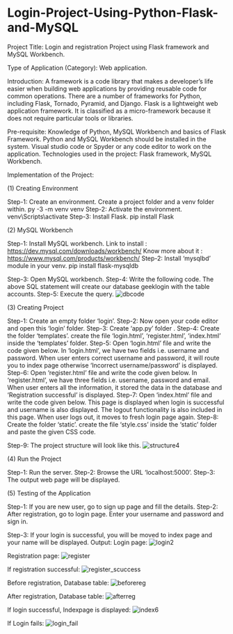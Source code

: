 # Login-Project-Using-Python-Flask-and-MySQL

Project Title: Login and registration Project using Flask framework and MySQL Workbench.

Type of Application (Category): Web application.

Introduction: A framework is a code library that makes a developer’s life easier when building web applications by providing reusable code for common operations. There are a number of frameworks for Python, including Flask, Tornado, Pyramid, and Django. Flask is a lightweight web application framework. It is classified as a micro-framework because it does not require particular tools or libraries. 

Pre-requisite: Knowledge of Python, MySQL Workbench and basics of Flask Framework. Python and MySQL Workbench should be installed in the system. Visual studio code or Spyder or any code editor to work on the application. Technologies used in the project: Flask framework, MySQL Workbench. 

Implementation of the Project: 

(1) Creating Environment 

Step-1: Create an environment. Create a project folder and a venv folder within. 
py -3 -m venv venv
Step-2: Activate the environment.
venv\Scripts\activate
Step-3: Install Flask.
pip install Flask

(2) MySQL Workbench 

Step-1: Install MySQL workbench. Link to install : https://dev.mysql.com/downloads/workbench/ Know more about it : https://www.mysql.com/products/workbench/ 
Step-2: Install ‘mysqlbd’ module in your venv.
pip install flask-mysqldb

Step-3: Open MySQL workbench. 
Step-4: Write the following code. The above SQL statement will create our database geeklogin with the table accounts. 
Step-5: Execute the query.  ![dbcode](https://github.com/MayankTomar21/Login-Project-Using-Python-Flask-and-MySQL/assets/81947542/9866286d-3a85-4d2b-823f-862cfe4415c7)


(3) Creating Project 

Step-1: Create an empty folder ‘login’. 
Step-2: Now open your code editor and open this ‘login’ folder. 
Step-3: Create ‘app.py’ folder .
Step-4: Create the folder ‘templates’. create the file ‘login.html’, ‘register.html’, ‘index.html’ inside the ‘templates’ folder. 
Step-5: Open ‘login.html’ file and write the code given below. In ‘login.html’, we have two fields i.e. username and password. When user enters correct username and password, it will route you to index page otherwise ‘Incorrect username/password’ is displayed. 
Step-6: Open ‘register.html’ file and write the code given below. In ‘register.html’, we have three fields i.e. username, password and email. When user enters all the information, it stored the data in the database and ‘Registration successful’ is displayed. 
Step-7: Open ‘index.html’ file and write the code given below. This page is displayed when login is successful and username is also displayed. The logout functionality is also included in this page. When user logs out, it moves to fresh login page again. 
Step-8: Create the folder ‘static’. create the file ‘style.css’ inside the ‘static’ folder and paste the given CSS code. 

Step-9: The project structure will look like this.   ![structure4](https://github.com/MayankTomar21/Login-Project-Using-Python-Flask-and-MySQL/assets/81947542/9f7aa1f3-602a-4dbe-9782-a35bb2bb518f)

(4) Run the Project 

Step-1: Run the server. 
Step-2: Browse the URL ‘localhost:5000’. 
Step-3: The output web page will be displayed. 

(5) Testing of the Application 

Step-1: If you are new user, go to sign up page and fill the details. 
Step-2: After registration, go to login page. Enter your username and password and sign in. 

Step-3: If your login is successful, you will be moved to index page and your name will be displayed. Output: Login page:  ![login2](https://github.com/MayankTomar21/Login-Project-Using-Python-Flask-and-MySQL/assets/81947542/ab59de7a-312c-487a-9c80-a6ab18a9ab3b)

Registration page:  ![register](https://github.com/MayankTomar21/Login-Project-Using-Python-Flask-and-MySQL/assets/81947542/d781062b-e649-4b9c-b46e-b5b389a0fa29)

If registration successful:  ![register_scuccess](https://github.com/MayankTomar21/Login-Project-Using-Python-Flask-and-MySQL/assets/81947542/e53ada4e-c18e-49ba-8051-ae65f96bcd25)

Before registration, Database table: ![beforereg](https://github.com/MayankTomar21/Login-Project-Using-Python-Flask-and-MySQL/assets/81947542/22be5965-d83b-4484-9ac1-127874385952)


After registration, Database table:  ![afterreg](https://github.com/MayankTomar21/Login-Project-Using-Python-Flask-and-MySQL/assets/81947542/a69ed502-295f-4783-a400-4bfb4d0ae05f)

If login successful, Indexpage is displayed:  ![index6](https://github.com/MayankTomar21/Login-Project-Using-Python-Flask-and-MySQL/assets/81947542/8e5eb8ac-5f05-4a20-9a54-814380e2edba)


If Login fails:   ![login_fail](https://github.com/MayankTomar21/Login-Project-Using-Python-Flask-and-MySQL/assets/81947542/732262b3-cce9-40be-acb4-e6a2ef854c26)
